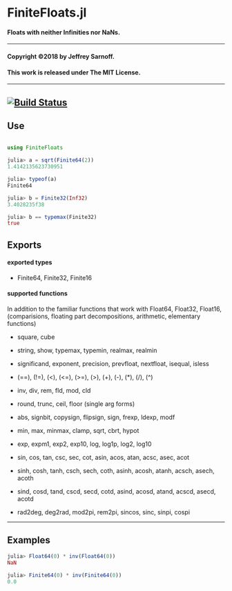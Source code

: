 # FiniteFloats.jl

#### Floats with neither Infinities nor NaNs.


----

#### Copyright ©2018 by Jeffrey Sarnoff.
####  This work is released under The MIT License.


-----

[![Build Status](https://travis-ci.org/JeffreySarnoff/FiniteFloats.jl.svg?branch=master)](https://travis-ci.org/JeffreySarnoff/FiniteFloats.jl)
----

## Use
```julia

using FiniteFloats

julia> a = sqrt(Finite64(2))
1.4142135623730951

julia> typeof(a)
Finite64

julia> b = Finite32(Inf32)
3.4028235f38

julia> b == typemax(Finite32)
true
```

## Exports

#### exported types

- Finite64, Finite32, Finite16

#### supported functions

In addition to the familiar functions that work with Float64, Float32, Float16,    
(comparisions, floating part decompositions, arithmetic, elementary functions)

- square, cube

-    string, show, 
    typemax, typemin, realmax, realmin
    
-    significand, exponent, precision,
    prevfloat, nextfloat, isequal, isless
    
-    (==), (!=), (<), (<=), (>=), (>),
    (+), (-), (*), (/), (^)
    
-    inv, div, rem, fld, mod, cld

- round, trunc, ceil, floor (single arg forms)
    
-    abs, signbit, copysign, flipsign, sign,
    frexp, ldexp, modf
    
-    min, max, minmax,
    clamp, sqrt, cbrt, hypot
    
-   exp, expm1, exp2, exp10,
    log, log1p, log2, log10
 
-    sin, cos, tan, csc, sec, cot,
    asin, acos, atan, acsc, asec, acot

- sinh, cosh, tanh, csch, sech, coth,
    asinh, acosh, atanh, acsch, asech, acoth


-  sind, cosd, tand, cscd, secd, cotd,
    asind, acosd, atand, acscd, asecd, acotd

- rad2deg, deg2rad, mod2pi, rem2pi,
sincos, sinc, sinpi, cospi


----

## Examples
```julia
julia> Float64(0) * inv(Float64(0))
NaN

julia> Finite64(0) * inv(Finite64(0))
0.0
```
